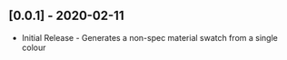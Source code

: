 ## [0.0.1] - 2020-02-11

* Initial Release - Generates a non-spec material swatch from a single colour
